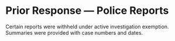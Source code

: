 ﻿# Prior Response — Police Reports
Certain reports were withheld under active investigation exemption. Summaries were provided with case numbers and dates.

